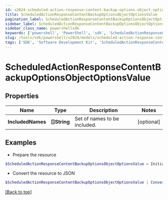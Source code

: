 ```yaml
---
id: v2024-scheduled-action-response-content-backup-options-object-options-value
title: ScheduledActionResponseContentBackupOptionsObjectOptionsValue
pagination_label: ScheduledActionResponseContentBackupOptionsObjectOptionsValue
sidebar_label: ScheduledActionResponseContentBackupOptionsObjectOptionsValue
sidebar_class_name: powershellsdk
keywords: ['powershell', 'PowerShell', 'sdk', 'ScheduledActionResponseContentBackupOptionsObjectOptionsValue', 'V2024ScheduledActionResponseContentBackupOptionsObjectOptionsValue'] 
slug: /tools/sdk/powershell/v2024/models/scheduled-action-response-content-backup-options-object-options-value
tags: ['SDK', 'Software Development Kit', 'ScheduledActionResponseContentBackupOptionsObjectOptionsValue', 'V2024ScheduledActionResponseContentBackupOptionsObjectOptionsValue']
---
```



# ScheduledActionResponseContentBackupOptionsObjectOptionsValue

## Properties

Name | Type | Description | Notes
------------ | ------------- | ------------- | -------------
**IncludedNames** | **[]String** | Set of names to be included. | [optional] 

## Examples

- Prepare the resource
```powershell
$ScheduledActionResponseContentBackupOptionsObjectOptionsValue = Initialize-ScheduledActionResponseContentBackupOptionsObjectOptionsValue  -IncludedNames [Admin Role, User Role]
```

- Convert the resource to JSON
```powershell
$ScheduledActionResponseContentBackupOptionsObjectOptionsValue | ConvertTo-JSON
```


[[Back to top]](#) 

